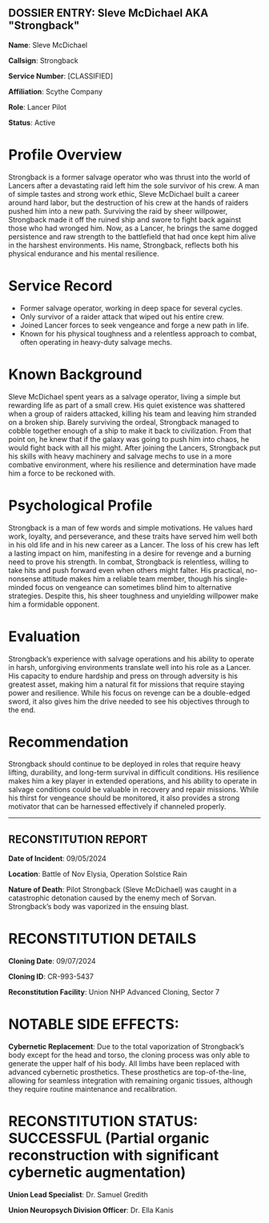 ## DOSSIER ENTRY: Sleve McDichael AKA "Strongback"

**Name**: Sleve McDichael

**Callsign**: Strongback

**Service Number**: [CLASSIFIED]

**Affiliation**: Scythe Company

**Role**: Lancer Pilot

**Status**: Active

# Profile Overview
Strongback is a former salvage operator who was thrust into the world of Lancers after a devastating raid left him the sole survivor of his crew. A man of simple tastes and strong work ethic, Sleve McDichael built a career around hard labor, but the destruction of his crew at the hands of raiders pushed him into a new path. Surviving the raid by sheer willpower, Strongback made it off the ruined ship and swore to fight back against those who had wronged him. Now, as a Lancer, he brings the same dogged persistence and raw strength to the battlefield that had once kept him alive in the harshest environments. His name, Strongback, reflects both his physical endurance and his mental resilience.

# Service Record
- Former salvage operator, working in deep space for several cycles.
- Only survivor of a raider attack that wiped out his entire crew.
- Joined Lancer forces to seek vengeance and forge a new path in life.
- Known for his physical toughness and a relentless approach to combat, often operating in heavy-duty salvage mechs.

# Known Background
Sleve McDichael spent years as a salvage operator, living a simple but rewarding life as part of a small crew. His quiet existence was shattered when a group of raiders attacked, killing his team and leaving him stranded on a broken ship. Barely surviving the ordeal, Strongback managed to cobble together enough of a ship to make it back to civilization. From that point on, he knew that if the galaxy was going to push him into chaos, he would fight back with all his might. After joining the Lancers, Strongback put his skills with heavy machinery and salvage mechs to use in a more combative environment, where his resilience and determination have made him a force to be reckoned with.

# Psychological Profile
Strongback is a man of few words and simple motivations. He values hard work, loyalty, and perseverance, and these traits have served him well both in his old life and in his new career as a Lancer. The loss of his crew has left a lasting impact on him, manifesting in a desire for revenge and a burning need to prove his strength. In combat, Strongback is relentless, willing to take hits and push forward even when others might falter. His practical, no-nonsense attitude makes him a reliable team member, though his single-minded focus on vengeance can sometimes blind him to alternative strategies. Despite this, his sheer toughness and unyielding willpower make him a formidable opponent.

# Evaluation
Strongback’s experience with salvage operations and his ability to operate in harsh, unforgiving environments translate well into his role as a Lancer. His capacity to endure hardship and press on through adversity is his greatest asset, making him a natural fit for missions that require staying power and resilience. While his focus on revenge can be a double-edged sword, it also gives him the drive needed to see his objectives through to the end.

# Recommendation
Strongback should continue to be deployed in roles that require heavy lifting, durability, and long-term survival in difficult conditions. His resilience makes him a key player in extended operations, and his ability to operate in salvage conditions could be valuable in recovery and repair missions. While his thirst for vengeance should be monitored, it also provides a strong motivator that can be harnessed effectively if channeled properly.

---

## RECONSTITUTION REPORT

**Date of Incident**: 09/05/2024

**Location**: Battle of Nov Elysia, Operation Solstice Rain

**Nature of Death**: Pilot Strongback (Sleve McDichael) was caught in a catastrophic detonation caused by the enemy mech of Sorvan. Strongback’s body was vaporized in the ensuing blast.

# RECONSTITUTION DETAILS

**Cloning Date**: 09/07/2024

**Cloning ID**: CR-993-5437

**Reconstitution Facility**: Union NHP Advanced Cloning, Sector 7

# NOTABLE SIDE EFFECTS:

**Cybernetic Replacement**: Due to the total vaporization of Strongback’s body except for the head and torso, the cloning process was only able to generate the upper half of his body. All limbs have been replaced with advanced cybernetic prosthetics. These prosthetics are top-of-the-line, allowing for seamless integration with remaining organic tissues, although they require routine maintenance and recalibration.

# RECONSTITUTION STATUS: SUCCESSFUL (Partial organic reconstruction with significant cybernetic augmentation)

**Union Lead Specialist**: Dr. Samuel Gredith

**Union Neuropsych Division Officer**: Dr. Ella Kanis
